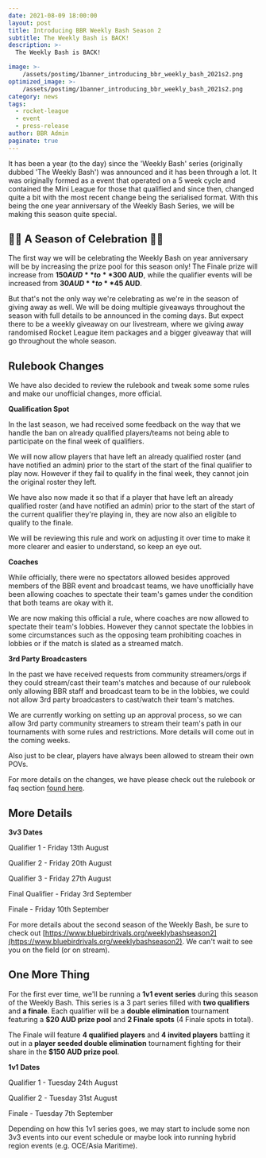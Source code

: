 ```yaml
---
date: 2021-08-09 18:00:00
layout: post
title: Introducing BBR Weekly Bash Season 2
subtitle: The Weekly Bash is BACK!
description: >-
  The Weekly Bash is BACK!

image: >-
    /assets/postimg/1banner_introducing_bbr_weekly_bash_2021s2.png
optimized_image: >-
    /assets/postimg/1banner_introducing_bbr_weekly_bash_2021s2.png
category: news
tags:
  - rocket-league
  - event
  - press-release
author: BBR Admin
paginate: true
---
```



It has been a year (to the day) since the 'Weekly Bash' series (originally dubbed 'The Weekly Bash') was announced and it has been through a lot. It was originally formed as a event that operated on a 5 week cycle and contained the Mini League for those that qualified and since then, changed quite a bit with the most recent change being the serialised format. With this being the one year anniversary of the Weekly Bash Series, we will be making this season quite special.

## 🥳🎉 A Season of Celebration 🎉🥳
The first way we will be celebrating the Weekly Bash on year anniversary will be by increasing the prize pool for this season only! The Finale prize will increase from **$150 AUD** to **$300 AUD**, while the qualifier events will be increased from **$30 AUD** to **$45 AUD**.

But that's not the only way we're celebrating as we're in the season of giving away as well. We will be doing multiple giveaways throughout the season with full details to be announced in the coming days. But expect there to be a weekly giveaway on our livestream, where we giving away randomised Rocket League item packages and a bigger giveaway that will go throughout the whole season.

## Rulebook Changes
We have also decided to review the rulebook and tweak some some rules and make our unofficial changes, more official.

**Qualification Spot**

In the last season, we had received some feedback on the way that we handle the ban on already qualified players/teams not being able to participate on the final week of qualifiers.

We will now allow players that have left an already qualified roster (and have notified an admin) prior to the start of the start of the final qualifier to play now. However if they fail to qualify in the final week, they cannot join the original roster they left.

We have also now made it so that if a player that have left an already qualified roster (and have notified an admin) prior to the start of the start of the current qualifier they're playing in, they are now also an eligible to qualify to the finale.

We will be reviewing this rule and work on adjusting it over time to make it more clearer and easier to understand, so keep an eye out.

**Coaches**

While officially, there were no spectators allowed besides approved members of the BBR event and broadcast teams, we have unofficially have been allowing coaches to spectate their team's games under the condition that both teams are okay with it.

We are now making this official a rule, where coaches are now allowed to spectate their team's lobbies. However they cannot spectate the lobbies in some circumstances such as the opposing team prohibiting coaches in lobbies or if the match is slated as a streamed match.

**3rd Party Broadcasters**

In the past we have received requests from community streamers/orgs if they could stream/cast their team's matches and because of our rulebook only allowing BBR staff and broadcast team to be in the lobbies, we could not allow 3rd party broadcasters to cast/watch their team's matches.

We are currently working on setting up an approval process, so we can allow 3rd party community streamers to stream their team's path in our tournaments with some rules and restrictions. More details will come out in the coming weeks.

Also just to be clear, players have always been allowed to stream their own POVs.

For more details on the changes, we have please check out the rulebook or faq section [found here](https://www.bluebirdrivals.org/weeklybashseason2).

## More Details

**3v3 Dates**

Qualifier 1 - Friday 13th August

Qualifier 2 - Friday 20th August

Qualifier 3 - Friday 27th August

Final Qualifier - Friday 3rd September

Finale - Friday 10th September

For more details about the second season of the Weekly Bash, be sure to check out [https://www.bluebirdrivals.org/weeklybashseason2](https://www.bluebirdrivals.org/weeklybashseason2). We can't wait to see you on the field (or on stream).

## One More Thing

For the first ever time, we'll be running a **1v1 event series** during this season of the Weekly Bash. This series is a 3 part series filled with **two qualifiers** and **a finale**. Each qualifier will be a **double elimination** tournament featuring a **$20 AUD prize pool** and **2 Finale spots** (4 Finale spots in total).

The Finale will feature **4 qualified players** and **4 invited players** battling it out in a **player seeded double elimination** tournament fighting for their share in the **$150 AUD prize pool**.

**1v1 Dates**

Qualifier 1 - Tuesday 24th August

Qualifier 2 - Tuesday 31st August

Finale - Tuesday 7th September

Depending on how this 1v1 series goes, we may start to include some non 3v3 events into our event schedule or maybe look into running hybrid region events (e.g. OCE/Asia Maritime).